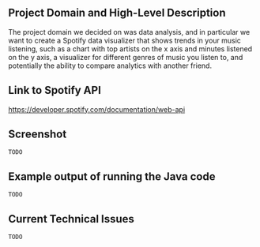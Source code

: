 ## Project Domain and High-Level Description

The project domain we decided on was data analysis, and in particular we want to 
create a Spotify data visualizer that shows trends in your music listening, such
as a chart with top artists on the x axis and minutes listened on the y axis, 
a visualizer for different genres of music you listen to, and potentially the 
ability to compare analytics with another friend.

## Link to Spotify API

https://developer.spotify.com/documentation/web-api

## Screenshot

``TODO``

## Example output of running the Java code

``TODO``

## Current Technical Issues

``TODO``